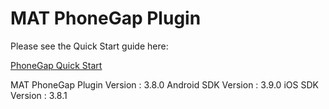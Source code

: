 # MAT PhoneGap Plugin

Please see the Quick Start guide here:

[PhoneGap Quick Start](https://developers.mobileapptracking.com/phonegap-plugin/)

MAT PhoneGap Plugin Version : 3.8.0
Android SDK Version         : 3.9.0
iOS SDK Version             : 3.8.1
